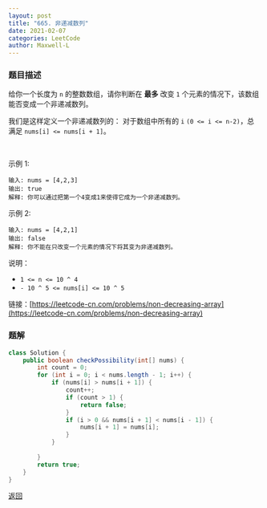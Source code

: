 ```yaml
---
layout: post
title: "665. 非递减数列"
date: 2021-02-07
categories: LeetCode
author: Maxwell-L
---
```


### **题目描述**
给你一个长度为 `n` 的整数数组，请你判断在 **最多** 改变 `1` 个元素的情况下，该数组能否变成一个非递减数列。

我们是这样定义一个非递减数列的： 对于数组中所有的 `i` `(0 <= i <= n-2)`，总满足 `nums[i] <= nums[i + 1]`。

 

示例 1:
```
输入: nums = [4,2,3]
输出: true
解释: 你可以通过把第一个4变成1来使得它成为一个非递减数列。
```

示例 2:
```
输入: nums = [4,2,1]
输出: false
解释: 你不能在只改变一个元素的情况下将其变为非递减数列。
```

说明：
* `1 <= n <= 10 ^ 4`
* `- 10 ^ 5 <= nums[i] <= 10 ^ 5`


链接：[https://leetcode-cn.com/problems/non-decreasing-array](https://leetcode-cn.com/problems/non-decreasing-array)



### **题解**
``` java
class Solution {
    public boolean checkPossibility(int[] nums) {
        int count = 0;
        for (int i = 0; i < nums.length - 1; i++) {
            if (nums[i] > nums[i + 1]) {
                count++;
                if (count > 1) {
                    return false;
                }
                if (i > 0 && nums[i + 1] < nums[i - 1]) {
                    nums[i + 1] = nums[i];
                }
            }
            
        }
        return true;
    }
}
```


[返回](https://maxwell-blog.cn/leetcode/2020/10/08/leetcode.html)